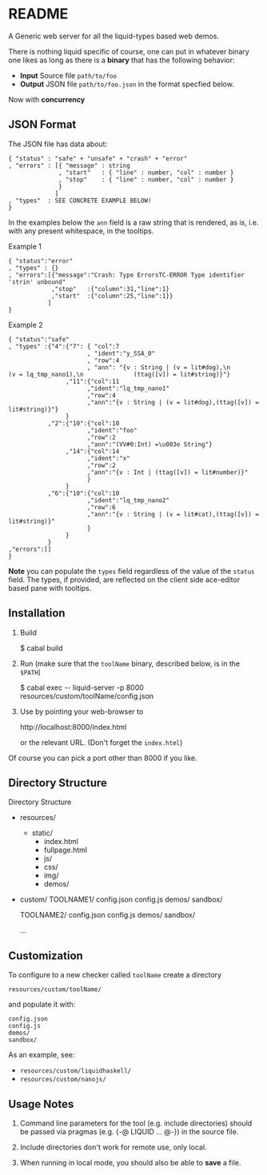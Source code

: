 README
======

A Generic web server for all the liquid-types based web demos.

There is nothing liquid specific of course, one can put in 
whatever binary one likes as long as there is a **binary** 
that has the following behavior:

  + **Input**   Source file `path/to/foo`
  + **Output**  JSON file   `path/to/foo.json` in the format specfied below.

Now with **concurrency**

JSON Format
-----------

The JSON file has data about:

    { "status" : "safe" + "unsafe" + "crash" + "error"
    , "errors" : [{ "message" : string 
                  , "start"   : { "line" : number, "col" : number } 
                  , "stop"    : { "line" : number, "col" : number } 
                  }
                 ]
    , "types"  : SEE CONCRETE EXAMPLE BELOW!
    }

In the examples below the `ann` field is a raw string that is rendered, as is,
i.e. with any present whitespace, in the tooltips.


Example 1 

    { "status":"error"
    , "types" : {}
    , "errors":[{"message":"Crash: Type ErrorsTC-ERROR Type identifier 'strin' unbound"
                ,"stop"   :{"column":31,"line":1}
                ,"start"  :{"column":25,"line":1}}
               ]
    }

Example 2

    { "status":"safe"
    , "types" :{"4":{"7": { "col":7
                          , "ident":"y_SSA_0"
                          , "row":4
                          , "ann": "{v : String | (v = lit#dog),\n              (v = lq_tmp_nano1),\n              (ttag([v]) = lit#string)}"}
                    ,"11":{"col":11
                          ,"ident":"lq_tmp_nano1"
                          ,"row":4
                          ,"ann":"{v : String | (v = lit#dog),(ttag([v]) = lit#string)}"}   
                    }
               ,"2":{"10":{"col":10
                          ,"ident":"foo"
                          ,"row":2
                          ,"ann":"(VV#0:Int) =\u003e String"}
                    ,"14":{"col":14
                          ,"ident":"x"
                          ,"row":2
                          ,"ann":"{v : Int | (ttag([v]) = lit#number)}"
                          }
                    }
               ,"6":{"10":{"col":10
                          ,"ident":"lq_tmp_nano2"
                          ,"row":6
                          ,"ann":"{v : String | (v = lit#cat),(ttag([v]) = lit#string)}" 
                          }
                    }
               } 
    ,"errors":[]
    }

**Note** you can populate the `types` field regardless of the value of the
`status` field. The types, if provided, are reflected on the client side 
ace-editor based pane with tooltips.


Installation 
------------

1. Build 

    $ cabal build

2. Run (make sure that the `toolName` binary, described below, is in the `$PATH`)

    $ cabal exec -- liquid-server -p 8000 resources/custom/toolName/config.json

3. Use by pointing your web-browser to 

    http://localhost:8000/index.html

   or the relevant URL. (Don't forget the `index.html`)

Of course you can pick a port other than 8000 if you like.

Directory Structure
-------------------

Directory Structure
  
  + resources/
      + static/
          + index.html
          + fullpage.html
          + js/
          + css/
          + img/
          + demos/

  + custom/
       TOOLNAME1/
         config.json
         config.js
         demos/
         sandbox/

       TOOLNAME2/
         config.json
         config.js
         demos/
         sandbox/

       ...

Customization
-------------

To configure to a new checker called `toolName` create a directory

    resources/custom/toolName/

and populate it with:

    config.json
    config.js
    demos/
    sandbox/

As an example, see: 

  + `resources/custom/liquidhaskell/`
  + `resources/custom/nanojs/`


Usage Notes
-----------

1. Command line parameters for the tool (e.g. include directories) 
   should be passed via pragmas (e.g. {-@ LIQUID ... @-}) in the 
   source file. 

2. Include directories don't work for remote use, only local.

3. When running in local mode, you should also be able to **save** a file.


